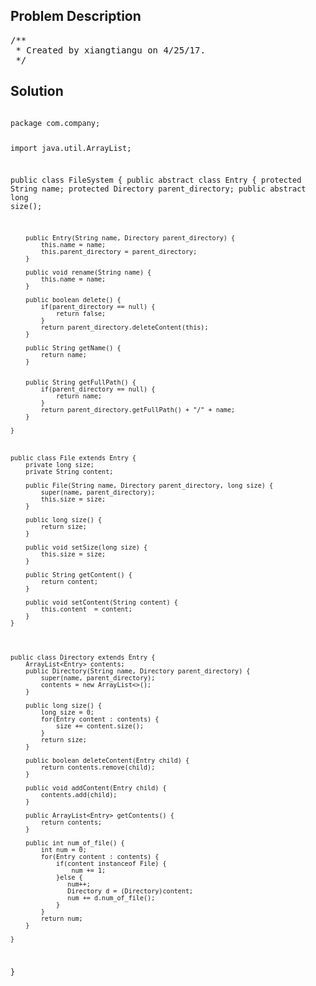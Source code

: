 <!--
<style>
  body { font-family: Arial, sans-serif; }
  .container { max-width: 100%; margin: 0 auto; padding: 10px; }
  .comment-block { background-color: #f9f9f9; padding: 10px; border-left: 5px solid #ccc; max-width: 200px; margin: 20px auto; overflow-wrap: break-word; white-space: pre-wrap; }
  .code-block { background-color: #f4f4f4; padding: 10px; border: 1px solid #ddd; max-width: 50%; margin: 20px auto; overflow-wrap: break-word; white-space: pre-wrap; }
</style>
-->

<div class='container'>
<h2>Problem Description</h2>
<div class='comment-block'>
<pre>
/**
 * Created by xiangtiangu on 4/25/17.
 */
</pre>
</div>

<h2>Solution</h2>
<div class='code-block'>
<pre><code class='language-java'>
package com.company;

import java.util.ArrayList;

public class FileSystem {
    public abstract class Entry {
        protected String name;
        protected Directory parent_directory;
        public abstract long size();

        public Entry(String name, Directory parent_directory) {
            this.name = name;
            this.parent_directory = parent_directory;
        }

        public void rename(String name) {
            this.name = name;
        }

        public boolean delete() {
            if(parent_directory == null) {
                return false;
            }
            return parent_directory.deleteContent(this);
        }

        public String getName() {
            return name;
        }


        public String getFullPath() {
            if(parent_directory == null) {
                return name;
            }
            return parent_directory.getFullPath() + "/" + name;
        }

    }



    public class File extends Entry {
        private long size;
        private String content;

        public File(String name, Directory parent_directory, long size) {
            super(name, parent_directory);
            this.size = size;
        }

        public long size() {
            return size;
        }

        public void setSize(long size) {
            this.size = size;
        }

        public String getContent() {
            return content;
        }

        public void setContent(String content) {
            this.content  = content;
        }
    }




    public class Directory extends Entry {
        ArrayList<Entry> contents;
        public Directory(String name, Directory parent_directory) {
            super(name, parent_directory);
            contents = new ArrayList<>();
        }

        public long size() {
            long size = 0;
            for(Entry content : contents) {
                size += content.size();
            }
            return size;
        }

        public boolean deleteContent(Entry child) {
            return contents.remove(child);
        }

        public void addContent(Entry child) {
            contents.add(child);
        }

        public ArrayList<Entry> getContents() {
            return contents;
        }

        public int num_of_file() {
            int num = 0;
            for(Entry content : contents) {
                if(content instanceof File) {
                    num += 1;
                }else {
                   num++;
                   Directory d = (Directory)content;
                   num += d.num_of_file();
                }
            }
            return num;
        }

    }


}
</code></pre>
</div>
</div>
